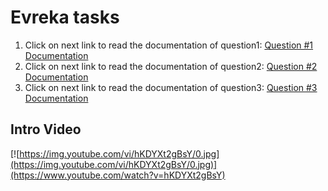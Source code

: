 # Evreka tasks

1. Click on next link to read the documentation of question1: [Question #1 Documentation](./evreka_question1/README.md)
2. Click on next link to read the documentation of question2: [Question #2 Documentation](./evreka_question2/README.md)
3. Click on next link to read the documentation of question3: [Question #3 Documentation](./evreka_question3/README.md)

## Intro Video

[![https://img.youtube.com/vi/hKDYXt2gBsY/0.jpg](https://img.youtube.com/vi/hKDYXt2gBsY/0.jpg)](https://www.youtube.com/watch?v=hKDYXt2gBsY)


